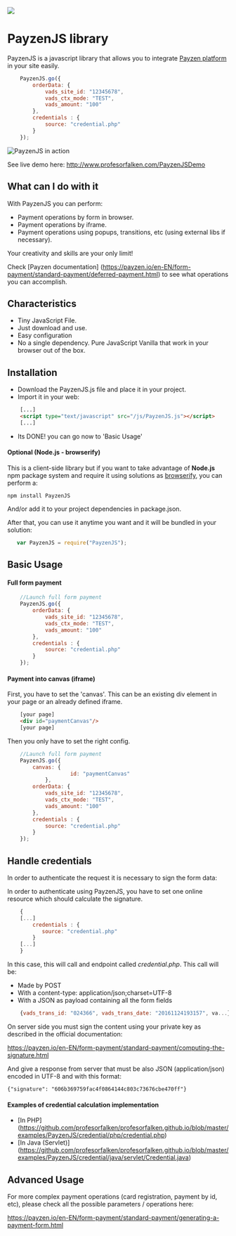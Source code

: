 ![](https://img.shields.io/github/license/profesorfalken/payzen-js.svg)

# PayzenJS library 

PayzenJS is a javascript library that allows you to integrate [Payzen platform](https://payzen.eu/) in your site easily.

```javascript
    PayzenJS.go({								
		orderData: {
			vads_site_id: "12345678",
			vads_ctx_mode: "TEST",
			vads_amount: "100"
		},
		credentials : {
			source: "credential.php"
		}
	});   
```

![PayzenJS in action](http://www.cippu.org/pic/d8W9g37eQ2aS7pUU)

See live demo here: http://www.profesorfalken.com/PayzenJSDemo

## What can I do with it ##

With PayzenJS you can perform:

* Payment operations by form in browser.
* Payment operations by iframe.
* Payment operations using popups, transitions, etc (using external libs if necessary). 

Your creativity and skills are your only limit!

Check [Payzen documentation] (https://payzen.io/en-EN/form-payment/standard-payment/deferred-payment.html) to see what operations you can accomplish.

## Characteristics ##

* Tiny JavaScript File.
* Just download and use.
* Easy configuration
* No a single dependency. Pure JavaScript Vanilla that work in your browser out of the box.

## Installation ##

* Download the PayzenJS.js file and place it in your project.
* Import it in your web: 

```HTML
    [...]
    <script type="text/javascript" src="/js/PayzenJS.js"></script>
    [...]
```

* Its DONE! you can go now to 'Basic Usage'

#### Optional (Node.js - browserify) ####

This is a client-side library but if you want to take advantage of **Node.js** npm package system and require it using solutions as [browserify](http://browserify.org), you can perform a:

    npm install PayzenJS
    
And/or add it to your project dependencies in package.json.

After that, you can use it anytime you want and it will be bundled in your solution:

```javascript
   var PayzenJS = require("PayzenJS");
```

## Basic Usage ##

#### Full form payment ####

```javascript
    //Launch full form payment
    PayzenJS.go({								
		orderData: {
			vads_site_id: "12345678",
			vads_ctx_mode: "TEST",
			vads_amount: "100"
		},
		credentials : {
			source: "credential.php"
		}
	});   
```

#### Payment into canvas (iframe) ####

First, you have to set the 'canvas'. 
This can be an existing div element in your page or an already defined iframe.

```HTML
    [your page]
    <div id="paymentCanvas"/>
	[your page]
```

Then you only have to set the right config.

```javascript
    //Launch full form payment
    PayzenJS.go({			
		canvas: {
				    id: "paymentCanvas"
			},				
		orderData: {
			vads_site_id: "12345678",
			vads_ctx_mode: "TEST",
			vads_amount: "100"
		},
		credentials : {
			source: "credential.php"
		}
	});   
```

## Handle credentials ##

In order to authenticate the request it is necessary to sign the form data: 

In order to authenticate using PayzenJS, you have to set one online resource which should calculate the signature.

```javascript
    {
	[...]
        credentials : {
           source: "credential.php"
	    }
	[...]
    }
```

In this case, this will call and endpoint called _credential.php_. This call will be:

* Made by POST
* With a content-type: application/json;charset=UTF-8
* With a JSON as payload containing all the form fields

```javascript
    {vads_trans_id: "024366", vads_trans_date: "20161124193157", va...}
```

On server side you must sign the content using your private key as described in the official documentation:

https://payzen.io/en-EN/form-payment/standard-payment/computing-the-signature.html

And give a response from server that must be also JSON (application/json) encoded in UTF-8 and with this format: 

    {"signature": "606b369759fac4f0864144c803c73676cbe470ff"}

#### Examples of credential calculation implementation ####

* [In PHP] (https://github.com/profesorfalken/profesorfalken.github.io/blob/master/examples/PayzenJS/credential/php/credential.php)
* [In Java (Servlet)] (https://github.com/profesorfalken/profesorfalken.github.io/blob/master/examples/PayzenJS/credential/java/servlet/Credential.java)

## Advanced Usage ##

For more complex payment operations (card registration, payment by id, etc), please check all the possible parameters / operations here: 

https://payzen.io/en-EN/form-payment/standard-payment/generating-a-payment-form.html

